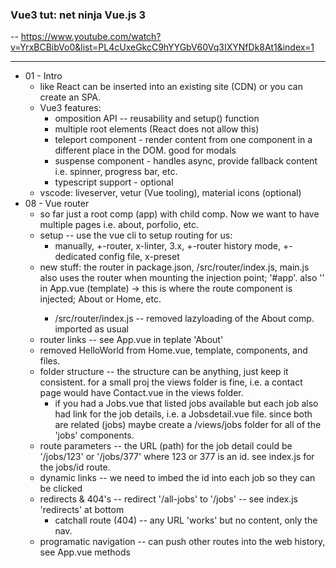 ### Vue3 tut: net ninja Vue.js 3

-- https://www.youtube.com/watch?v=YrxBCBibVo0&list=PL4cUxeGkcC9hYYGbV60Vq3IXYNfDk8At1&index=1

---
- 01 - Intro
  - like React can be inserted into an existing site (CDN) or you can create an SPA.
  - Vue3 features:
    - omposition API -- reusability and setup() function
    - multiple root elements (React does not allow this)
    - teleport component - render content from one component in a different place in the DOM. good for modals
    - suspense component - handles async, provide fallback content i.e. spinner, progress bar, etc.
    - typescript support - optional
  - vscode: liveserver, vetur (Vue tooling), material icons (optional)
- 08 - Vue router
  - so far just a root comp (app) with child comp. Now we want to have multiple pages i.e. about, porfolio, etc.
  - setup -- use the vue cli to setup routing for us:
    - manually, +-router, x-linter, 3.x, +-router history mode, +-dedicated config file, x-preset
  - new stuff:  the router in package.json, /src/router/index.js, main.js also uses the router when mounting the injection point; '#app'. also '<router-view/>' in App.vue (template) -> this is where the route component is injected; About or Home, etc.
    - /src/router/index.js -- removed lazyloading of the About comp. imported as usual
  - router links -- see App.vue in teplate '<router-link to="/about">About</router-link>'
  - removed HelloWorld from Home.vue, template, components, and files.
  - folder structure -- the structure can be anything, just keep it consistent. for a small proj the views folder is fine, i.e. a contact page would have Contact.vue in the views folder.
    - if you had a Jobs.vue that listed jobs available but each job also had link for the job details, i.e. a Jobsdetail.vue file. since both are related (jobs) maybe create a /views/jobs folder for all of the 'jobs' components.
  - route parameters -- the URL (path) for the job detail could be '/jobs/123' or '/jobs/377' where 123 or 377 is an id. see index.js for the jobs/id route.
  - dynamic links -- we need to imbed the id into each job so they can be clicked
  - redirects & 404's -- redirect '/all-jobs' to '/jobs' -- see index.js 'redirects' at bottom
    - catchall route (404) -- any URL 'works' but no content, only the nav.
  - programatic navigation -- can push other routes into the web history, see App.vue methods
